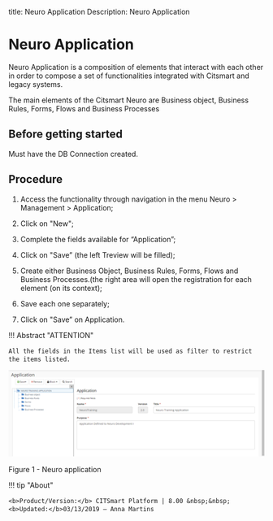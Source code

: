 title: Neuro Application
Description: Neuro Application
# Neuro Application

Neuro Application is a composition of elements that interact with each other in order to compose a set of functionalities integrated with Citsmart and legacy systems. 

The main elements of the Citsmart Neuro are Business object, Business Rules, Forms, Flows and Business Processes

Before getting started
----------------------

Must have the DB Connection created.

Procedure
--------

1)	Access the functionality through navigation in the menu Neuro > Management > Application;

2)	Click on "New";

3)	Complete the fields available for “Application”; 

4)	Click on "Save” (the left Treview will be filled);

5)	Create either  Business Object, Business Rules, Forms, Flows and Business Processes.(the right area will open the registration for each element (on its context);

6)	Save each one separately;

7)	Click on "Save” on Application.


!!! Abstract "ATTENTION"

    All the fields in the Items list will be used as filter to restrict the items listed.


![APP NEURO](images/neuro-4.png)

Figure 1 - Neuro application


!!! tip "About"

    <b>Product/Version:</b> CITSmart Platform | 8.00 &nbsp;&nbsp;
    <b>Updated:</b>03/13/2019 – Anna Martins
